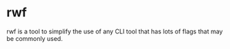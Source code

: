 # rwf
rwf is a tool to simplify the use of any CLI tool that has lots of flags that may be commonly used.
